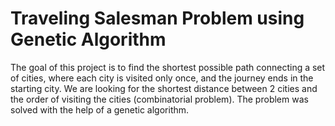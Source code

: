# Traveling Salesman Problem using Genetic Algorithm
The goal of this project is to find the shortest possible path connecting a set of cities, where each city is visited only once, and the journey ends in the starting city. 
We are looking for the shortest distance between 2 cities and the order of visiting the cities (combinatorial problem). 
The problem was solved with the help of a genetic algorithm.
